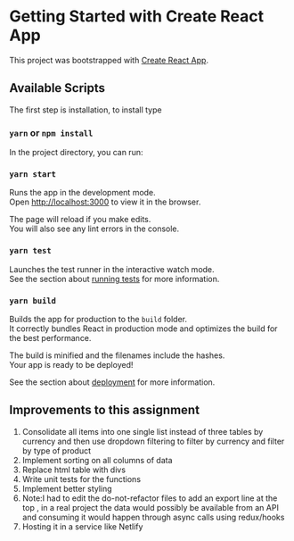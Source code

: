 # Getting Started with Create React App

This project was bootstrapped with [Create React App](https://github.com/facebook/create-react-app).

## Available Scripts

The first step is installation, to install type

### `yarn` or `npm install`

In the project directory, you can run:

### `yarn start`

Runs the app in the development mode.\
Open [http://localhost:3000](http://localhost:3000) to view it in the browser.

The page will reload if you make edits.\
You will also see any lint errors in the console.

### `yarn test`

Launches the test runner in the interactive watch mode.\
See the section about [running tests](https://facebook.github.io/create-react-app/docs/running-tests) for more information.

### `yarn build`

Builds the app for production to the `build` folder.\
It correctly bundles React in production mode and optimizes the build for the best performance.

The build is minified and the filenames include the hashes.\
Your app is ready to be deployed!

See the section about [deployment](https://facebook.github.io/create-react-app/docs/deployment) for more information.

## Improvements to this assignment

1. Consolidate all items into one single list instead of three tables by currency and then use dropdown filtering to filter by currency and filter by type of product
2. Implement sorting on all columns of data
3. Replace html table with divs
4. Write unit tests for the functions
5. Implement better styling
6. Note:I had to edit the do-not-refactor files to add an export line at the top , in a real project the data would possibly be available from an API and consuming it would happen through async calls using redux/hooks
7. Hosting it in a service like Netlify
